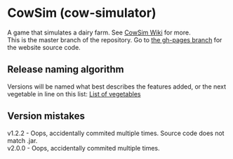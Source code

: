 # CowSim (cow-simulator)
A game that simulates a dairy farm. See [CowSim Wiki](https://github.com/WriterArtistCoder/cow-simulator/wiki) for more.  
This is the master branch of the repository. Go to [the gh-pages branch](https://github.com/WriterArtistCoder/cow-simulator/tree/gh-pages) for the website source code. 
## Release naming algorithm
Versions will be named what best describes the features added, or the next vegetable in line on this list: [List of vegetables](https://simple.wikipedia.org/wiki/List_of_vegetables)
## Version mistakes
v1.2.2 - Oops, accidentally commited multiple times. Source code does not match .jar.  
v2.0.0 - Oops, accidentally commited multiple times.  
